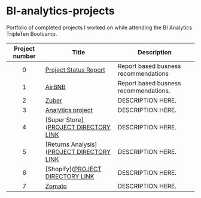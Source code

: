 # BI-analytics-projects 
Portfolio of completed projects I worked on while attending the BI Analytics TripleTen Bootcamp.

| Project number | Title | Description |
| :-----------: | ----------- |----------- |
| 0| [Project Status Report](https://github.com/rahmatpacha/BI-analytics-projects/tree/main/Project%20statues%20report) | Report based busness recommendations |
| 1 | [AirBNB](https://github.com/rahmatpacha/BI-analytics-projects/tree/main/AirBNB) | Report based busness recommendations. |
| 2 | [Zuber](https://github.com/rahmatpacha/BI-analytics-projects/tree/main/Zuber) | DESCRIPTION HERE. |
| 3 | [Analytics project](https://github.com/rahmatpacha/BI-analytics-projects/tree/main/Analytics%20project) | DESCRIPTION HERE. |
| 4 | [Super Store]([PROJECT DIRECTORY LINK](https://github.com/rahmatpacha/BI-analytics-projects/tree/main/Super%20Store) | DESCRIPTION HERE. |
| 5 | [Returns Analysis]([PROJECT DIRECTORY LINK](https://github.com/rahmatpacha/BI-analytics-projects/tree/main/Returns%20%20Analysis) | DESCRIPTION HERE. |
| 6 | [Shopify]([PROJECT DIRECTORY LINK](https://github.com/rahmatpacha/BI-analytics-projects/tree/main/Shopify) | DESCRIPTION HERE. |
| 7 | [Zomato](https://github.com/rahmatpacha/BI-analytics-projects/tree/main/Zomato) | DESCRIPTION HERE. |
